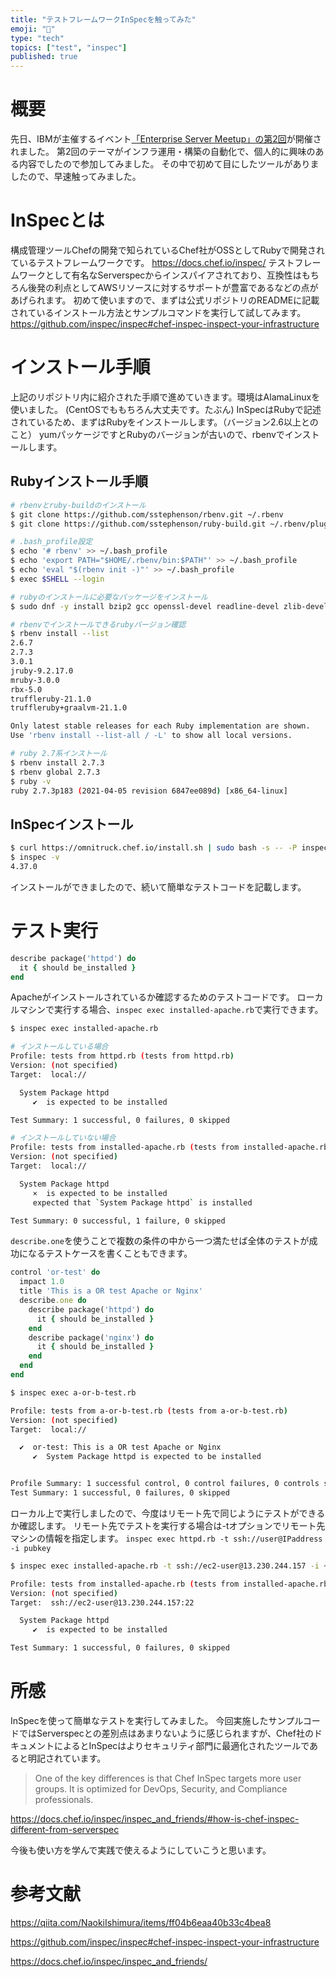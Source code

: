 ```yaml
---
title: "テストフレームワークInSpecを触ってみた"
emoji: "🐁"
type: "tech"
topics: ["test", "inspec"]
published: true
---
```


# 概要
先日、IBMが主催するイベント[「Enterprise Server Meetup」の第2回](https://enterprise-server.connpass.com/event/192584/)が開催されました。
第2回のテーマがインフラ運用・構築の自動化で、個人的に興味のある内容でしたので参加してみました。
その中で初めて目にしたツールがありましたので、早速触ってみました。
# InSpecとは
構成管理ツールChefの開発で知られているChef社がOSSとしてRubyで開発されているテストフレームワークです。
https://docs.chef.io/inspec/
テストフレームワークとして有名なServerspecからインスパイアされており、互換性はもちろん後発の利点としてAWSリソースに対するサポートが豊富であるなどの点があげられます。
初めて使いますので、まずは公式リポジトリのREADMEに記載されているインストール方法とサンプルコマンドを実行して試してみます。
https://github.com/inspec/inspec#chef-inspec-inspect-your-infrastructure

# インストール手順
上記のリポジトリ内に紹介された手順で進めていきます。環境はAlamaLinuxを使いました。
(CentOSでももちろん大丈夫です。たぶん)
InSpecはRubyで記述されているため、まずはRubyをインストールします。（バージョン2.6以上とのこと）
yumパッケージですとRubyのバージョンが古いので、rbenvでインストールします。
## Rubyインストール手順

```sh
# rbenvとruby-buildのインストール
$ git clone https://github.com/sstephenson/rbenv.git ~/.rbenv
$ git clone https://github.com/sstephenson/ruby-build.git ~/.rbenv/plugins/ruby-build

# .bash_profile設定
$ echo '# rbenv' >> ~/.bash_profile
$ echo 'export PATH="$HOME/.rbenv/bin:$PATH"' >> ~/.bash_profile
$ echo 'eval "$(rbenv init -)"' >> ~/.bash_profile
$ exec $SHELL --login

# rubyのインストールに必要なパッケージをインストール
$ sudo dnf -y install bzip2 gcc openssl-devel readline-devel zlib-devel

# rbenvでインストールできるrubyバージョン確認
$ rbenv install --list
2.6.7
2.7.3
3.0.1
jruby-9.2.17.0
mruby-3.0.0
rbx-5.0
truffleruby-21.1.0
truffleruby+graalvm-21.1.0

Only latest stable releases for each Ruby implementation are shown.
Use 'rbenv install --list-all / -L' to show all local versions.

# ruby 2.7系インストール
$ rbenv install 2.7.3
$ rbenv global 2.7.3
$ ruby -v
ruby 2.7.3p183 (2021-04-05 revision 6847ee089d) [x86_64-linux]
```

## InSpecインストール

```sh
$ curl https://omnitruck.chef.io/install.sh | sudo bash -s -- -P inspec
$ inspec -v
4.37.0
```

インストールができましたので、続いて簡単なテストコードを記載します。

# テスト実行

```ruby:installed-apache.rb
describe package('httpd') do
  it { should be_installed }
end
```

Apacheがインストールされているか確認するためのテストコードです。
ローカルマシンで実行する場合、`inspec exec installed-apache.rb`で実行できます。

```sh
$ inspec exec installed-apache.rb

# インストールしている場合
Profile: tests from httpd.rb (tests from httpd.rb)
Version: (not specified)
Target:  local://

  System Package httpd
     ✔  is expected to be installed

Test Summary: 1 successful, 0 failures, 0 skipped

# インストールしていない場合
Profile: tests from installed-apache.rb (tests from installed-apache.rb)
Version: (not specified)
Target:  local://

  System Package httpd
     ×  is expected to be installed
     expected that `System Package httpd` is installed

Test Summary: 0 successful, 1 failure, 0 skipped
```

`describe.one`を使うことで複数の条件の中から一つ満たせば全体のテストが成功になるテストケースを書くこともできます。

```ruby:a-or-b-test.rb
control 'or-test' do
  impact 1.0
  title 'This is a OR test Apache or Nginx'
  describe.one do
    describe package('httpd') do
      it { should be_installed }
    end
    describe package('nginx') do
      it { should be_installed }
    end
  end
end
```

```sh
$ inspec exec a-or-b-test.rb

Profile: tests from a-or-b-test.rb (tests from a-or-b-test.rb)
Version: (not specified)
Target:  local://

  ✔  or-test: This is a OR test Apache or Nginx
     ✔  System Package httpd is expected to be installed


Profile Summary: 1 successful control, 0 control failures, 0 controls skipped
Test Summary: 1 successful, 0 failures, 0 skipped
```

ローカル上で実行しましたので、今度はリモート先で同じようにテストができるか確認します。
リモート先でテストを実行する場合は-tオプションでリモート先マシンの情報を指定します。
`inspec exec httpd.rb -t ssh://user@IPaddress -i pubkey`



```sh
$ inspec exec installed-apache.rb -t ssh://ec2-user@13.230.244.157 -i ~/.ssh/TokyoKeyPair.pem

Profile: tests from installed-apache.rb (tests from installed-apache.rb)
Version: (not specified)
Target:  ssh://ec2-user@13.230.244.157:22

  System Package httpd
     ✔  is expected to be installed

Test Summary: 1 successful, 0 failures, 0 skipped
```

# 所感
InSpecを使って簡単なテストを実行してみました。
今回実施したサンプルコードではServerspecとの差別点はあまりないように感じられますが、Chef社のドキュメントによるとInSpecはよりセキュリティ部門に最適化されたツールであると明記されています。
> One of the key differences is that Chef InSpec targets more user groups. It is optimized for DevOps, Security, and Compliance professionals. 

https://docs.chef.io/inspec/inspec_and_friends/#how-is-chef-inspec-different-from-serverspec

今後も使い方を学んで実践で使えるようにしていこうと思います。

# 参考文献
https://qiita.com/NaokiIshimura/items/ff04b6eaa40b33c4bea8

https://github.com/inspec/inspec#chef-inspec-inspect-your-infrastructure

https://docs.chef.io/inspec/inspec_and_friends/
